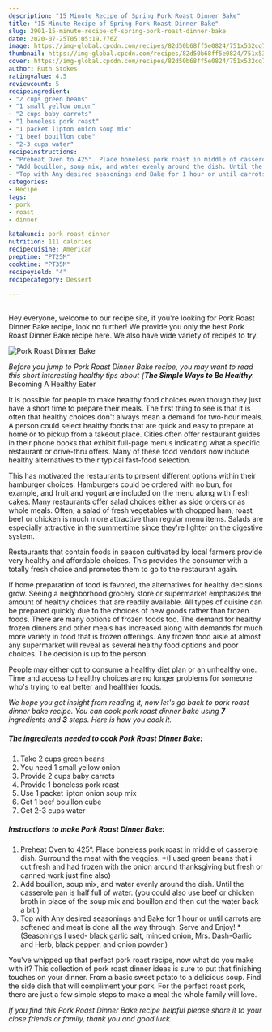 ```yaml
---
description: "15 Minute Recipe of Spring Pork Roast Dinner Bake"
title: "15 Minute Recipe of Spring Pork Roast Dinner Bake"
slug: 2901-15-minute-recipe-of-spring-pork-roast-dinner-bake
date: 2020-07-25T05:05:19.776Z
image: https://img-global.cpcdn.com/recipes/82d50b68ff5e0824/751x532cq70/pork-roast-dinner-bake-recipe-main-photo.jpg
thumbnail: https://img-global.cpcdn.com/recipes/82d50b68ff5e0824/751x532cq70/pork-roast-dinner-bake-recipe-main-photo.jpg
cover: https://img-global.cpcdn.com/recipes/82d50b68ff5e0824/751x532cq70/pork-roast-dinner-bake-recipe-main-photo.jpg
author: Ruth Stokes
ratingvalue: 4.5
reviewcount: 5
recipeingredient:
- "2 cups green beans"
- "1 small yellow onion"
- "2 cups baby carrots"
- "1 boneless pork roast"
- "1 packet lipton onion soup mix"
- "1 beef bouillon cube"
- "2-3 cups water"
recipeinstructions:
- "Preheat Oven to 425°. Place boneless pork roast in middle of casserole dish. Surround the meat with the veggies. *(I used green beans that i cut fresh and had frozen with the onion around thanksgiving but fresh or canned work just fine also)"
- "Add bouillon, soup mix, and water evenly around the dish. Until the casserole pan is half full of water. (you could also use beef or chicken broth in place of the soup mix and bouillon and then cut the water back a bit.)"
- "Top with Any desired seasonings and Bake for 1 hour or until carrots are softened and meat is done all the way through. Serve and Enjoy! *(Seasonings I used- black garlic salt, minced onion, Mrs. Dash-Garlic and Herb, black pepper, and onion powder.)"
categories:
- Recipe
tags:
- pork
- roast
- dinner

katakunci: pork roast dinner 
nutrition: 111 calories
recipecuisine: American
preptime: "PT25M"
cooktime: "PT35M"
recipeyield: "4"
recipecategory: Dessert

---
```

<br>
Hey everyone, welcome to our recipe site, if you're looking for Pork Roast Dinner Bake recipe, look no further! We provide you only the best Pork Roast Dinner Bake recipe here. We also have wide variety of recipes to try.
<br>


![Pork Roast Dinner Bake](https://img-global.cpcdn.com/recipes/82d50b68ff5e0824/751x532cq70/pork-roast-dinner-bake-recipe-main-photo.jpg)

<i>Before you jump to Pork Roast Dinner Bake recipe, you may want to read this short interesting healthy tips about {<strong>The Simple Ways to Be Healthy</strong>.</i>
Becoming A Healthy Eater

It is possible for people to make healthy food choices even though they just have a short time to prepare their meals. The first thing to see is that it is often that healthy choices don't always mean a demand for two-hour meals. A person could select healthy foods that are quick and easy to prepare at home or to pickup from a takeout place. Cities often offer restaurant guides in their phone books that exhibit full-page menus indicating what a specific restaurant or drive-thru offers. Many of these food vendors now include healthy alternatives to their typical fast-food selection.

 This has motivated the restaurants to present different options within their hamburger choices. Hamburgers could be ordered with no bun, for example, and fruit and yogurt are included on the menu along with fresh cakes. Many restaurants offer salad choices either as side orders or as whole meals. Often, a salad of fresh vegetables with chopped ham, roast beef or chicken is much more attractive than regular menu items.  Salads are especially attractive in the summertime since they're lighter on the digestive system.

Restaurants that contain foods in season cultivated by local farmers provide very healthy and affordable choices.  This provides the consumer with a totally fresh choice and promotes them to go to the restaurant again.

If home preparation of food is favored, the alternatives for healthy decisions grow. Seeing a neighborhood grocery store or supermarket emphasizes the amount of healthy choices that are readily available.  All types of cuisine can be prepared quickly due to the choices of new goods rather than frozen foods. There are many options of frozen foods too. The demand for healthy frozen dinners and other meals has increased along with demands for much more variety in food that is frozen offerings. Any frozen food aisle at almost any supermarket will reveal as several healthy food options and poor choices. The decision is up to the person.

People may either opt to consume a healthy diet plan or an unhealthy one. Time and access to healthy choices are no longer problems for someone who's trying to eat better and healthier foods.


<i>We hope you got insight from reading it, now let's go back to pork roast dinner bake recipe. You can cook pork roast dinner bake using <strong>7</strong> ingredients and <strong>3</strong> steps. Here is how you cook it.
</i>

##### The ingredients needed to cook Pork Roast Dinner Bake:

1. Take 2 cups green beans
1. You need 1 small yellow onion
1. Provide 2 cups baby carrots
1. Provide 1 boneless pork roast
1. Use 1 packet lipton onion soup mix
1. Get 1 beef bouillon cube
1. Get 2-3 cups water


##### Instructions to make Pork Roast Dinner Bake:

1. Preheat Oven to 425°. Place boneless pork roast in middle of casserole dish. Surround the meat with the veggies. *(I used green beans that i cut fresh and had frozen with the onion around thanksgiving but fresh or canned work just fine also)
1. Add bouillon, soup mix, and water evenly around the dish. Until the casserole pan is half full of water. (you could also use beef or chicken broth in place of the soup mix and bouillon and then cut the water back a bit.)
1. Top with Any desired seasonings and Bake for 1 hour or until carrots are softened and meat is done all the way through. Serve and Enjoy! *(Seasonings I used- black garlic salt, minced onion, Mrs. Dash-Garlic and Herb, black pepper, and onion powder.)


You&#39;ve whipped up that perfect pork roast recipe, now what do you make with it? This collection of pork roast dinner ideas is sure to put that finishing touches on your dinner. From a basic sweet potato to a delicious soup. Find the side dish that will compliment your pork. For the perfect roast pork, there are just a few simple steps to make a meal the whole family will love. 

<i>If you find this Pork Roast Dinner Bake recipe helpful please share it to your close friends or family, thank you and good luck.</i>

